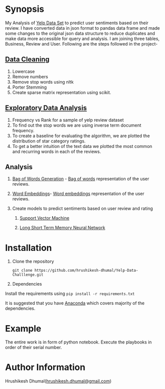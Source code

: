 # Synopsis
My  Analysis of [Yelp Data Set](https://www.yelp.com/dataset_challenge) to predict user sentiments based on their review. I have converted data in json format to pandas data frame and made some changes to the original json data structure to reduce duplicates and make data more accessible for query and analysis. I am joining three tables, Business, Review and User. Following are the steps followed in the project-

## [Data Cleaning](yelp_01dataCleaning.ipynb)
1.	Lowercase
2.	Remove numbers
3.	Remove stop words using nltk
4.	Porter Stemming
5.	Create sparse matrix representation using scikit.

## [Exploratory Data Analysis](yelp_02EDA.ipynb)
1.	Frequency vs Rank for a sample of yelp review dataset
2.	To find out the stop words we are using inverse term document frequency. 
3.	To create a baseline for evaluating the algorithm, we are plotted the distribution of star category ratings.
4.	To get a better intuition of the text data we plotted the most common and recurring words in each of the reviews.

## Analysis
1.	[Bag of Words Generation](yelp_03bagOfWords.ipynb) - [Bag of words](http://scikit-learn.org/stable/modules/generated/sklearn.feature_extraction.text.CountVectorizer.html) representation of the user reviews.
2.	[Word Embeddings](yelp_04word2vec)- [Word embeddings](https://radimrehurek.com/gensim/models/word2vec.html) representation of the user reviews.
3.	Create models to predict sentiments based on user review and rating
	
	1. [Support Vector Machine](yelp_06SVM.ipynb)
	
	2. [Long Short Term Memory Neural Network](yelp_06LSTM.ipynb)


# Installation
1. Clone the repository

	```
	git clone https://github.com/hrushikesh-dhumal/Yelp-Data-Challlenge.git
	```

2. Dependencies

Install the requirements using `pip install -r requirements.txt`

It is suggested that you have [Anaconda](https://www.continuum.io/downloads) which covers majority of the dependencies. 

# Example
The entire work is in form of python notebook. Execute the playbooks in order of their serial number.

# Author Information
Hrushikesh Dhumal(hrushikesh.dhumal@gmail.com)
